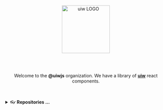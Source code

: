 <br />
<p align="center">
  <a href="https://uiwjs.github.io">
    <img alt="uiw LOGO" width="150" src="https://raw.githubusercontent.com/uiwjs/uiw/92f189f53312f1177466f48991736f95f86da0a6/src/assets/logo-README.svg?sanitize=true">
  </a>
</p>

<br />
<br />

<p align="center">Welcome to the <b>@uiwjs</b> organization. We have a library of <a href="https://github.com/uiwjs/uiw"><b>uiw</b></a> react components.</p>

<br />
<br />



<details>
<summary> 👓 <b>Repositories ...</b></summary>

The **uiwjs** project has a number of repositories, some important ones include:

**[@uiw/react-codemirror](https://github.com/uiwjs/react-codemirror)** <img align="bottom" height="13" src="https://img.shields.io/npm/dm/@uiw/react-codemirror?label=" /> CodeMirror component for React. @codemirror  
**[@uiw/react-md-editor](https://github.com/uiwjs/react-md-editor)** <img align="bottom" height="13" src="https://img.shields.io/npm/dm/@uiw/react-md-editor?label=" /> A simple markdown editor with preview, implemented with React.js and TypeScript.  
**[@uiw/react-textarea-code-editor](https://github.com/uiwjs/react-textarea-code-editor)** <img align="bottom" height="13" src="https://img.shields.io/npm/dm/@uiw/react-textarea-code-editor?label=" /> A simple code editor with syntax highlighting.  
**[@uiw/react-markdown-preview](https://github.com/uiwjs/react-markdown-preview)** <img align="bottom" height="13" src="https://img.shields.io/npm/dm/@uiw/react-markdown-preview?label=" /> React component preview markdown text in web browser.   
**[@uiw/react-monacoeditor](https://github.com/jaywcjlove/react-monacoeditor)**: Monaco Editor component for React.  
**[@uiw/react-markdown-editor](https://github.com/uiwjs/react-markdown-editor)**: A markdown editor with preview, implemented with React.js and TypeScript.  
**[@uiw/react-heat-map](https://github.com/uiwjs/react-heat-map)**: A lightweight calendar heatmap react component built on SVG, customizable of GitHub's contribution graph.  
**[@uiw/react-amap](https://github.com/uiwjs/react-amap)**: Gaode(高德) map component based on React package, supports React Hook..  
**[@uiw/react-baidu-map](https://github.com/uiwjs/react-baidu-map)**: Baidu(百度) map component based on React package, supports React Hook.  
**[@uiw/react-color](https://github.com/uiwjs/react-color)**: Is a tiny color picker widget component for React apps.  
**[@uiw/react-layout](https://github.com/uiwjs/react-layout)**: Layout component for React. Handling the overall layout of a page.  
**[@uiw/react-code-preview](https://github.com/uiwjs/react-code-preview)**: Code edit preview for React.  
**[react-code-preview-layout](https://github.com/uiwjs/react-code-preview-layout)**: A react component showing the layout of `code` and `code preview example`.  
**[@uiw/react-native-alipay](https://github.com/uiwjs/react-native-alipay)**: 基于 React Native 的宝支付包。  
**[@uiw/formatter](https://github.com/uiwjs/date-formatter)**: Get a formatted date.  
**[@uiw/react-github-corners](https://github.com/uiwjs/react-github-corners)**: Add a Github corner to your project page, This GitHub corner for react component/web component.  
**[@uiw/react-split](https://github.com/uiwjs/react-split)**: A piece of view can be divided into areas where the width or height can be adjusted by dragging.  
**[@uiw/react-prismjs](https://github.com/uiwjs/react-prismjs)**: React Component for prismjs.  
**[@uiw/react-clock](https://github.com/uiwjs/react-clock)**: An analog clock for your React app.  
**[@uiw/react-tabs-draggable](https://github.com/uiwjs/react-tabs-draggable)**: Draggable tabs for React.  
**[@uiw/file-icons](https://github.com/uiwjs/file-icons)**: File icons in the file tree.  
**[@uiw/icons](https://github.com/uiwjs/icons)**: The premium icon font for @uiwjs Component Library.  
**[@uiw/reset-css](https://github.com/uiwjs/reset-css)**: A tiny modern CSS reset.  
**[@uiw/copy-to-clipboard](https://github.com/uiwjs/copy-to-clipboard)**: Copy text to the clipboard in modern browsers.  
**[@uiw/react-mac-keyboard](https://github.com/uiwjs/react-mac-keyboard)**: Macbook computer keyboard style for react component.  
**[@uiw/react-domain-verify](https://github.com/uiwjs/react-domain-verify)**: Verify that the access domain name displays content.  
**[@uiw/react-stackblitz](https://github.com/uiwjs/react-stackblitz)**: A React component is provided that allows you to programmatically generate stackblitz projects from code samples on the fly.  
**[@uiw/react-codesandbox](https://github.com/uiwjs/react-codesandbox)**: A React component is provided that allows you to programmatically generate codesandbox projects from code samples on the fly.  
**[@uiw/react-codepen](https://github.com/uiwjs/react-codepen)**: A React component is provided that allows you to programmatically generate codepen projects from code samples on the fly..  
**[@uiw/react-shields](https://github.com/uiwjs/react-shields)**: Shields.io for react component, Quality metadata badges for open source projects.  
**[babel-plugin-transform-remove-imports](https://github.com/uiwjs/babel-plugin-transform-remove-imports)**: Remove the specified import declaration when you use the babel transform to build the package.  
**[@uiw/react-run-web](https://github.com/uiwjs/react-run-web)**: Online Code Editor for Rapid Web Development.  
**[Keycode Info](https://github.com/uiwjs/keycode-info)**: A simple web page that responds to the pressed key and returns information about the JavaScript'on-key press' key.  
**[Online JSON Viewer](https://github.com/uiwjs/json-viewer)**: Online JSON Viewer, JSON Beautifier to beautify and tree view of JSON data - It works as JSON Pretty Print to pretty print JSON data.  
**[npm-unpkg](https://github.com/uiwjs/npm-unpkg)**: A web application to view npm package files, Based on unpkg.  
**[ui-color](https://github.com/uiwjs/ui-color)**: Converting HEX & RGB colors to UIColor/NSColor/Color for both Objective C & Swift.  

</details>
